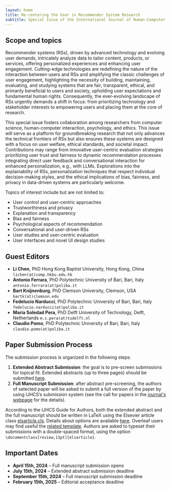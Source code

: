 ```yaml
---
layout: home
title: Re-centering the User in Recommender System Research
subtitle: Special Issue of the International Journal of Human-Computer Studies (IJHCS)
---
```


## Scope and topics

Recommender systems (RSs), driven by advanced technology and evolving user demands, intricately analyze data to tailor content, products, or services, offering personalized experiences and enhancing user engagement. Cutting-edge technologies are redefining the nature of the interaction between users and RSs and amplifying the classic challenges of user engagement, highlighting the necessity of building, maintaining, evaluating, and studying systems that are fair, transparent, ethical, and primarily beneficial to users and society, upholding user expectations and fundamental human rights. Consequently, the ever-evolving landscape of RSs urgently demands a shift in focus: from prioritizing technology and stakeholder interests to empowering users and placing them at the core of research.

This special issue fosters collaboration among researchers from computer science, human-computer interaction, psychology, and ethics. This issue will serve as a platform for groundbreaking research that not only advances the technical frontiers of RSs but also ensures these systems are designed with a focus on user welfare, ethical standards, and societal impact. Contributions may range from innovative user-centric evaluation strategies prioritizing user trust and fairness to dynamic recommendation processes integrating direct user feedback and conversational interaction for enhanced personalization, e.g., with LLMs. Explorations into the explainability of RSs, personalization techniques that respect individual decision-making styles, and the ethical implications of bias, fairness, and privacy in data-driven systems are particularly welcome.

Topics of interest include but are not limited to:
- User control and user-centric approaches
- Trustworthiness and privacy
- Explanation and transparency
- Bias and fairness
- Psychological aspects of recommendation
- Conversational and user-driven RSs
- User studies and user-centric evaluation
- User interfaces and novel UI design studies


## Guest Editors

- **Li Chen**, PhD
Hong Kong Baptist University, Hong Kong, China
``lichen(at)comp.hkbu.edu.hk``
- **Antonio Ferrara**, PhD
Polytechnic University of Bari, Bari, Italy
``antonio.ferrara(at)poliba.it``
- **Bart Knijnenburg**, PhD
Clemson University, Clemson, USA
``bartk(at)clemson.edu``
- **Fedelucio Narducci**, PhD
Polytechnic University of Bari, Bari, Italy
``fedelucio.narducci(at)poliba.it``
- **Maria Soledad Pera**, PhD
Delft University of Technology, Delft, Netherlands
``m.s.pera(at)tudelft.nl``
- **Claudio Pomo**, PhD
Polytechnic University of Bari, Bari, Italy
``claudio.pomo(at)poliba.it``


## Paper Submission Process

The submission process is organized in the following steps:
1. **Extended Abstract Submission**: the goal is to pre-screen submissions for topical fit. Extended abstracts (up to three pages) should be submitted [here](https://forms.gle/r8NqCDK8KJXXvSY37).
2. **Full Manuscript Submission**: after abstract pre-screening, the authors of selected paper will be asked to submit a full version of the paper by using IJHCS’s submission system (see the call for papers in the [journal's webpage](https://www.sciencedirect.com/journal/international-journal-of-human-computer-studies/about/call-for-papers#re-centering-the-user-in-recommender-system-research) for the details).

According to the IJHCS Guide for Authors, both the extended abstract and the full manuscript should be written in LaTeX using the Elsevier article class [elsarticle.cls](https://ctan.org/tex-archive/macros/latex/contrib/elsarticle). 
Details about options are available [here](https://assets.ctfassets.net/o78em1y1w4i4/3ro3yQff1q67JHmLi1sAqV/1348e3852f277867230fc4b84a801734/elsdoc-1.pdf).
Overleaf users may find useful the [related template](https://it.overleaf.com/latex/templates/elsevier-article-elsarticle-template/vdzfjgjbckgz).
Authors are asked to typeset their submissions with a double-spaced format, using the option ``\documentclass[review,11pt]{elsarticle}``.

## Important Dates

* **April 15th, 2024** – Full manuscript submission opens
* **July 15th, 2024** – Extended abstract submission deadline
* **September 15th, 2024** – Full manuscript submission deadline
* **February 15th, 2025**  – Editorial acceptance deadline

